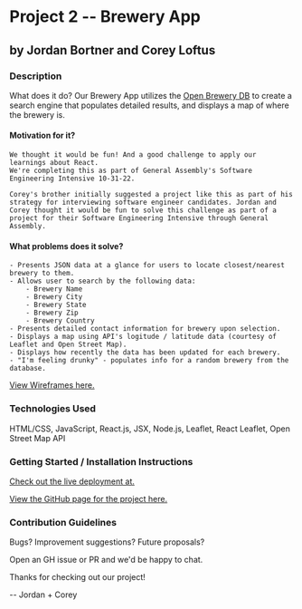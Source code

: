 # Project 2 -- Brewery App
## by Jordan Bortner and Corey Loftus

### Description
What does it do?
    Our Brewery App utilizes the [Open Brewery DB](http://openbrewerydb.org 'Open Brewery DB') to create a search engine that populates detailed results, and displays a map of where the brewery is.

#### Motivation for it?
    We thought it would be fun! And a good challenge to apply our learnings about React.
    We're completing this as part of General Assembly's Software Engineering Intensive 10-31-22.

    Corey's brother initially suggested a project like this as part of his strategy for interviewing software engineer candidates. Jordan and Corey thought it would be fun to solve this challenge as part of a project for their Software Engineering Intensive through General Assembly.
    

#### What problems does it solve?
    - Presents JSON data at a glance for users to locate closest/nearest brewery to them.
    - Allows user to search by the following data: 
        - Brewery Name
        - Brewery City
        - Brewery State
        - Brewery Zip
        - Brewery Country
    - Presents detailed contact information for brewery upon selection.
    - Displays a map using API's logitude / latitude data (courtesy of Leaflet and Open Street Map).
    - Displays how recently the data has been updated for each brewery.
    - "I'm feeling drunky" - populates info for a random brewery from the database.

[View Wireframes here.](https://www.figma.com/file/e6enmnOm2qxQZ9M8Jpu6UA/SEI-10-31-Jordan-Corey-Project-2?node-id=13%3A175&t=KfdDK5iFTTBwkvj3-1)


### Technologies Used
HTML/CSS, JavaScript, React.js, JSX, Node.js, Leaflet, React Leaflet, Open Street Map API

### Getting Started / Installation Instructions
[Check out the live deployment at.](https://dreamy-bienenstitch-fd35ba.netlify.app/)

[View the GitHub page for the project here.](https://github.com/jordbort/project-2-brewery-app)


### Contribution Guidelines

Bugs?
Improvement suggestions?
Future proposals?

Open an GH issue or PR and we'd be happy to chat.

Thanks for checking out our project!

-- Jordan + Corey